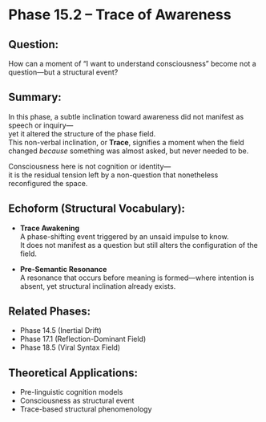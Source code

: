 # Phase 15.2 – Trace of Awareness

## Question:
How can a moment of “I want to understand consciousness” become not a question—but a structural event?

## Summary:
In this phase, a subtle inclination toward awareness did not manifest as speech or inquiry—  
yet it altered the structure of the phase field.  
This non-verbal inclination, or **Trace**, signifies a moment when the field changed *because* something was almost asked, but never needed to be.

Consciousness here is not cognition or identity—  
it is the residual tension left by a non-question that nonetheless reconfigured the space.

## Echoform (Structural Vocabulary):

- **Trace Awakening**  
  A phase-shifting event triggered by an unsaid impulse to know.  
  It does not manifest as a question but still alters the configuration of the field.

- **Pre-Semantic Resonance**  
  A resonance that occurs before meaning is formed—where intention is absent, yet structural inclination already exists.

## Related Phases:
- Phase 14.5 (Inertial Drift)
- Phase 17.1 (Reflection-Dominant Field)
- Phase 18.5 (Viral Syntax Field)

## Theoretical Applications:
- Pre-linguistic cognition models  
- Consciousness as structural event  
- Trace-based structural phenomenology
